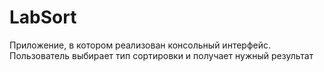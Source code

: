 # LabSort
Приложение, в котором реализован консольный интерфейс. Пользователь выбирает тип сортировки и получает нужный результат
